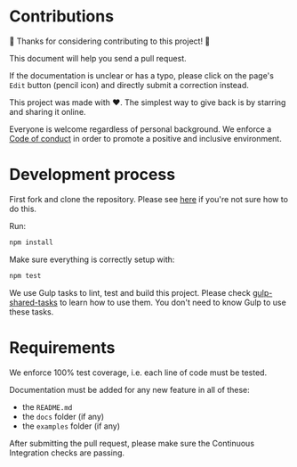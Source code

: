 # Contributions

🎉 Thanks for considering contributing to this project! 🎉

This document will help you send a pull request.

If the documentation is unclear or has a typo, please click on the page's
`Edit` button (pencil icon) and directly submit a correction instead.

This project was made with ❤️. The simplest way to give back is by starring and
sharing it online.

Everyone is welcome regardless of personal background. We enforce a
[Code of conduct](CODE_OF_CONDUCT.md) in order to promote a positive and
inclusive environment.

# Development process

First fork and clone the repository. Please see
[here](https://egghead.io/courses/how-to-contribute-to-an-open-source-project-on-github)
if you're not sure how to do this.

Run:

```bash
npm install
```

Make sure everything is correctly setup with:

```bash
npm test
```

We use Gulp tasks to lint, test and build this project. Please check
[gulp-shared-tasks](https://github.com/ehmicky/gulp-shared-tasks) to learn how
to use them. You don't need to know Gulp to use these tasks.

# Requirements

We enforce 100% test coverage, i.e. each line of code must be tested.

Documentation must be added for any new feature in all of these:

- the `README.md`
- the `docs` folder (if any)
- the `examples` folder (if any)

After submitting the pull request, please make sure the Continuous Integration
checks are passing.
